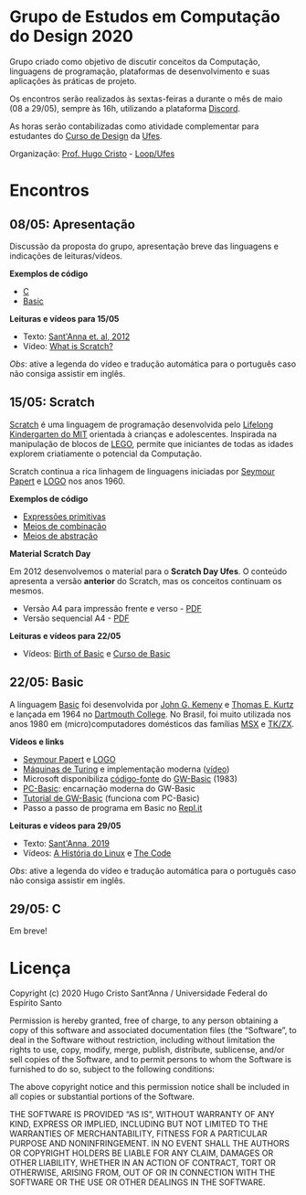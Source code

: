 # Grupo de Estudos em Computação do Design 2020

Grupo criado como objetivo de discutir conceitos da Computação, linguagens de programação, plataformas de desenvolvimento e suas aplicações às práticas de projeto. 

Os encontros serão realizados às sextas-feiras a durante o mês de maio (08 a 29/05), sempre às 16h, utilizando a plataforma [Discord](http://discord.com).

As horas serão contabilizadas como atividade complementar para estudantes do [Curso de Design](http://design.ufes.br) da [Ufes](http://ufes.br).

Organização: [Prof. Hugo Cristo](https://hugocristo.com.br) - [Loop/Ufes](https://loop-ufes.org)

# Encontros

## 08/05: Apresentação

Discussão da proposta do grupo, apresentação breve das linguagens e indicações de leituras/vídeos.

**Exemplos de código**

* [C](https://repl.it/@hugocristo/IntroC)
* [Basic](https://repl.it/@hugocristo/IntroBasic)

**Leituras e vídeos para 15/05**

* Texto: [Sant'Anna et. al, 2012](https://www.academia.edu/1992712/Da_Arte_Generativa_ao_Pensamento_Computacional_Uma_an%C3%A1lise_comparativa_das_plataformas_de_aprendizagem)
* Vídeo: [What is Scratch?](https://www.youtube.com/watch?v=_q2RgQMc96k)

*Obs*: ative a legenda do vídeo e tradução automática para o português caso não consiga assistir em inglês.

## 15/05: Scratch

[Scratch](http://scratch.mit.edu) é uma linguagem de programação desenvolvida pelo [Lifelong Kindergarten do MIT](http://llk.media.mit.edu) orientada à crianças e adolescentes. Inspirada na manipulação de blocos de [LEGO](https://pt.wikipedia.org/wiki/Lego), permite que iniciantes de todas as idades explorem criatiamente o potencial da Computação.

Scratch continua a rica linhagem de linguagens iniciadas por [Seymour Papert](https://pt.wikipedia.org/wiki/Seymour_Papert) e [LOGO](https://pt.wikipedia.org/wiki/Logo) nos anos 1960.

**Exemplos de código**

* [Expressões primitivas](https://scratch.mit.edu/projects/395092454)
* [Meios de combinação](https://scratch.mit.edu/projects/395095986)
* [Meios de abstração](https://scratch.mit.edu/projects/395096229)

**Material Scratch Day**

Em 2012 desenvolvemos o material para o **Scratch Day Ufes**. O conteúdo apresenta a versão **anterior** do Scratch, mas os conceitos continuam os mesmos.

* Versão A4 para impressão frente e verso - [PDF](pdf/Cartilha_ScratchDay_Loop.pdf)
* Versão sequencial A4 - [PDF](pdf/Cartilha_ScratchDay_Loop.pdf)

**Leituras e vídeos para 22/05**

* Vídeos: [Birth of Basic](https://youtu.be/WYPNjSoDrqw) e [Curso de Basic](https://youtu.be/UeEEWKtrfPg)

## 22/05: Basic

A linguagem [Basic](https://pt.wikipedia.org/wiki/BASIC) foi desenvolvida por [John G. Kemeny](https://pt.wikipedia.org/wiki/John_George_Kemeny) e [Thomas E. Kurtz](https://pt.wikipedia.org/wiki/Thomas_Eugene_Kurtz) e lançada em 1964 no [Dartmouth College](https://home.dartmouth.edu/). No Brasil, foi muito utilizada nos anos 1980 em (micro)computadores domésticos das famílias [MSX](https://pt.wikipedia.org/wiki/MSX-BASIC) e [TK/ZX](https://pt.wikipedia.org/wiki/Sinclair_BASIC).

**Vídeos e links**

* [Seymour Papert](https://youtu.be/2lA0QZTbwJs) e [LOGO](https://pt.wikipedia.org/wiki/Logo)
* [Máquinas de Turing](https://pt.wikipedia.org/wiki/M%C3%A1quina_de_Turing) e implementação moderna ([vídeo](https://youtu.be/E3keLeMwfHY))
* Microsoft disponibiliza [código-fonte](https://devblogs.microsoft.com/commandline/microsoft-open-sources-gw-basic/) do [GW-Basic](https://pt.wikipedia.org/wiki/GW-BASIC) (1983)
* [PC-Basic](https://robhagemans.github.io/pcbasic/): encarnação moderna do GW-Basic
* [Tutorial de GW-Basic](http://www.o-bizz.de/qbtuts/gw-train/#1.1) (funciona com PC-Basic)
* Passo a passo de programa em Basic no [Repl.it](https://repl.it/@hugocristo/IntroBasic)

**Leituras e vídeos para 29/05**

* Texto: [Sant'Anna, 2019](https://www.academia.edu/40364785/Revis%C3%A3o_cr%C3%ADtica_das_aplica%C3%A7%C3%B5es_de_aprendizado_de_m%C3%A1quina_no_Design_Visual_bases_te%C3%B3ricas_desempenho_dos_modelos_e_novos_paradigmas_de_projeto)
* Vídeos: [A História do Linux](https://youtu.be/sJKh8yq1Qdg) e [The Code](https://youtu.be/XMm0HsmOTFI)

*Obs*: ative a legenda do vídeo e tradução automática para o português caso não consiga assistir em inglês.

## 29/05: C

Em breve!

# Licença

Copyright (c) 2020 Hugo Cristo Sant’Anna / Universidade Federal do Espírito Santo

Permission is hereby granted, free of charge, to any person obtaining a copy of this software and associated documentation files (the “Software”, to deal in the Software without restriction, including without limitation the rights to use, copy, modify, merge, publish, distribute, sublicense, and/or sell copies of the Software, and to permit persons to whom the Software is furnished to do so, subject to the following conditions:

The above copyright notice and this permission notice shall be included in all copies or substantial portions of the Software.

THE SOFTWARE IS PROVIDED “AS IS”, WITHOUT WARRANTY OF ANY KIND, EXPRESS OR IMPLIED, INCLUDING BUT NOT LIMITED TO THE WARRANTIES OF MERCHANTABILITY, FITNESS FOR A PARTICULAR PURPOSE AND NONINFRINGEMENT. IN NO EVENT SHALL THE AUTHORS OR COPYRIGHT HOLDERS BE LIABLE FOR ANY CLAIM, DAMAGES OR OTHER LIABILITY, WHETHER IN AN ACTION OF CONTRACT, TORT OR OTHERWISE, ARISING FROM, OUT OF OR IN CONNECTION WITH THE SOFTWARE OR THE USE OR OTHER DEALINGS IN THE SOFTWARE.